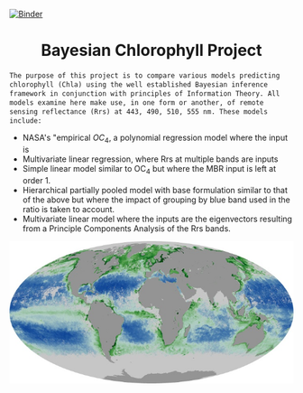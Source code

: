 [![Binder](https://mybinder.org/badge_logo.svg)](https://mybinder.org/v2/gh/madHatter106/BayesChlWriteUp/master?filepath=Step-3-1-Modeling-1.ipynb)

<h1><center>Bayesian Chlorophyll Project</center></h1>

 
    The purpose of this project is to compare various models predicting chlorophyll (Chla) using the well established Bayesian inference framework in conjunction with principles of Information Theory. All models examine here make use, in one form or another, of remote sensing reflectance (Rrs) at 443, 490, 510, 555 nm. These models include:
* NASA's "empirical $OC_4$, a polynomial regression model where the input is 
* Multivariate linear regression, where Rrs at multiple bands are inputs
* Simple linear model similar to OC<sub>4</sub> but where the MBR input is left at order 1.
* Hierarchical partially pooled model with base formulation similar to that of the above but where the impact of grouping by blue band used in the ratio is taken to account.
* Multivariate linear model where the inputs are the eigenvectors resulting from a Principle Components Analysis of the Rrs bands.

<img src="resources/MY1DMM_CHLORA_2002-07.JPEG">
